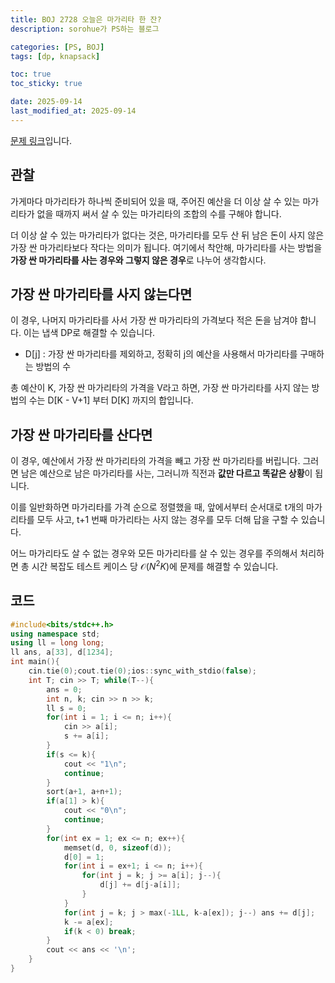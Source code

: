 ```yaml
---
title: BOJ 2728 오늘은 마가리타 한 잔?
description: sorohue가 PS하는 블로그

categories: [PS, BOJ]
tags: [dp, knapsack]

toc: true
toc_sticky: true

date: 2025-09-14
last_modified_at: 2025-09-14
---
```


[문제 링크](https://boj.kr/2728)입니다.

## 관찰

가게마다 마가리타가 하나씩 준비되어 있을 때, 주어진 예산을 더 이상 살 수 있는 마가리타가 없을 때까지 써서 살 수 있는 마가리타의 조합의 수를 구해야 합니다.

더 이상 살 수 있는 마가리타가 없다는 것은, 마가리타를 모두 산 뒤 남은 돈이 사지 않은 가장 싼 마가리타보다 작다는 의미가 됩니다. 여기에서 착안해, 마가리타를 사는 방법을 **가장 싼 마가리타를 사는 경우와 그렇지 않은 경우**로 나누어 생각합시다.

## 가장 싼 마가리타를 사지 않는다면

이 경우, 나머지 마가리타를 사서 가장 싼 마가리타의 가격보다 적은 돈을 남겨야 합니다. 이는 냅색 DP로 해결할 수 있습니다.

- D[j] : 가장 싼 마가리타를 제외하고, 정확히 j의 예산을 사용해서 마가리타를 구매하는 방법의 수

총 예산이 K, 가장 싼 마가리타의 가격을 V라고 하면, 가장 싼 마가리타를 사지 않는 방법의 수는 D[K - V+1] 부터 D[K] 까지의 합입니다.

## 가장 싼 마가리타를 산다면

이 경우, 예산에서 가장 싼 마가리타의 가격을 빼고 가장 싼 마가리타를 버립니다. 그러면 남은 예산으로 남은 마가리타를 사는, 그러니까 직전과 **값만 다르고 똑같은 상황**이 됩니다.

이를 일반화하면 마가리타를 가격 순으로 정렬했을 때, 앞에서부터 순서대로 t개의 마가리타를 모두 사고, t+1 번째 마가리타는 사지 않는 경우를 모두 더해 답을 구할 수 있습니다.

어느 마가리타도 살 수 없는 경우와 모든 마가리타를 살 수 있는 경우를 주의해서 처리하면 총 시간 복잡도 테스트 케이스 당 $\mathcal{O}(N^2K)$에 문제를 해결할 수 있습니다.

## 코드

```cpp
#include<bits/stdc++.h>
using namespace std;
using ll = long long;
ll ans, a[33], d[1234];
int main(){
    cin.tie(0);cout.tie(0);ios::sync_with_stdio(false);
    int T; cin >> T; while(T--){
        ans = 0;
        int n, k; cin >> n >> k;
        ll s = 0;
        for(int i = 1; i <= n; i++){
            cin >> a[i];
            s += a[i];
        }
        if(s <= k){
            cout << "1\n";
            continue;
        }
        sort(a+1, a+n+1);
        if(a[1] > k){
            cout << "0\n";
            continue;
        }
        for(int ex = 1; ex <= n; ex++){
            memset(d, 0, sizeof(d));
            d[0] = 1;
            for(int i = ex+1; i <= n; i++){
                for(int j = k; j >= a[i]; j--){
                    d[j] += d[j-a[i]];
                }
            }
            for(int j = k; j > max(-1LL, k-a[ex]); j--) ans += d[j];
            k -= a[ex];
            if(k < 0) break;
        }
        cout << ans << '\n';
    }
}
```
